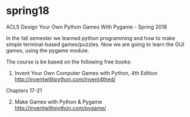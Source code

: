 # spring18
ACLS Design Your Own Python Games With Pygame - Spring 2018

In the fall semester we learned python programming and how to make
simple terminal-based games/puzzles. Now we are going to learn
the GUI games, using the pygame module.

The course is be based on the following free books:

1. Invent Your Own Computer Games with Python, 4th Edition
http://inventwithpython.com/invent4thed/

Chapters 17-21

2. Make Games with Python & Pygame
http://inventwithpython.com/pygame/


